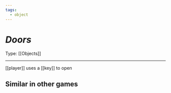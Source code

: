```yaml
---
tags:
  - object
---
```

# _Doors_

Type: [[Objects]]

----


[[player]] uses a [[key]] to open

## Similar in other games

